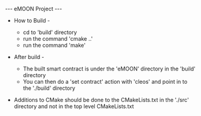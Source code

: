 --- eMOON Project ---

 - How to Build -
   - cd to 'build' directory
   - run the command 'cmake ..'
   - run the command 'make'

 - After build -
   - The built smart contract is under the 'eMOON' directory in the 'build' directory
   - You can then do a 'set contract' action with 'cleos' and point in to the './build' directory

 - Additions to CMake should be done to the CMakeLists.txt in the './src' directory and not in the top level CMakeLists.txt


 